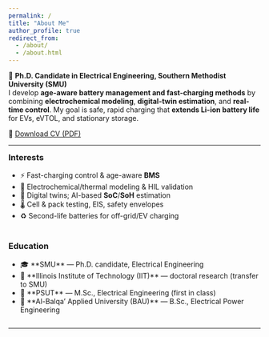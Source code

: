 ```yaml
---
permalink: /
title: "About Me"
author_profile: true
redirect_from: 
  - /about/
  - /about.html
---
```


🔋 **Ph.D. Candidate in Electrical Engineering, Southern Methodist University (SMU)**  
I develop **age-aware battery management and fast-charging methods** by combining **electrochemical modeling**, **digital-twin estimation**, and **real-time control**. My goal is safe, rapid charging that **extends Li-ion battery life** for EVs, eVTOL, and stationary storage.

📄 <a class="btn btn--primary btn--large"
   href="https://MohammadQasem97.github.io/Mohammad_Qasem.github.io/files/MQ_CV.pdf"
   target="_blank" rel="noopener">Download CV (PDF)</a>


<hr/>

<div style="display:flex; gap:28px; flex-wrap:wrap; align-items:flex-start;">
  <div style="flex:1 1 320px; min-width:280px;">
    <h3 style="margin-top:0;">Interests</h3>
    <ul>
      <li>⚡ Fast-charging control & age-aware <strong>BMS</strong></li>
      <li>🧪 Electrochemical/thermal modeling & HIL validation</li>
      <li>🧠 Digital twins; AI-based <strong>SoC</strong>/<strong>SoH</strong> estimation</li>
      <li>🌡️ Cell & pack testing, EIS, safety envelopes</li>
      <li>♻️ Second-life batteries for off-grid/EV charging</li>
    </ul>
  </div>
  <div style="flex:1 1 320px; min-width:280px;">
    <h3 style="margin-top:0;">Education</h3>
    <ul>
      <li>🎓 **SMU** — Ph.D. candidate, Electrical Engineering</li>
      <li>🏫 **Illinois Institute of Technology (IIT)** — doctoral research (transfer to SMU)</li>
      <li>🥇 **PSUT** — M.Sc., Electrical Engineering (first in class)</li>
      <li>📘 **Al-Balqa’ Applied University (BAU)** — B.Sc., Electrical Power Engineering</li>
    </ul>
  </div>
</div>

<hr/>
